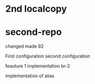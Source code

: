 # 2nd localcopy
# second-repo 

changed made 92 

First configuration 
second configuration 

feauture 1 implementation br-2 


implementation of alias 
